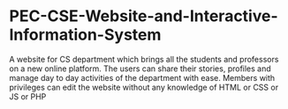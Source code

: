 # PEC-CSE-Website-and-Interactive-Information-System
A website for CS department which brings all the students and professors on a new online platform.
The users can share their stories, profiles and manage day to day activities of the department with ease.
Members with privileges can edit the website without any knowledge of HTML or CSS or JS or PHP

